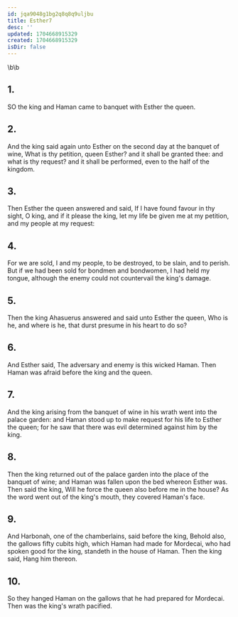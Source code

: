 ```yaml
---
id: jqa9048g1bg2q8q8q9uljbu
title: Esther7
desc: ''
updated: 1704668915329
created: 1704668915329
isDir: false
---
```

\b\b
## 1.
SO the king and Haman came to banquet with Esther the queen.
## 2.
And the king said again unto Esther on the second day at the banquet of wine, What is thy petition, queen Esther?  and it shall be granted thee: and what is thy request?  and it shall be performed, even to the half of the kingdom.
## 3.
Then Esther the queen answered and said, If I have found favour in thy sight, O king, and if it please the king, let my life be given me at my petition, and my people at my request:
## 4.
For we are sold, I and my people, to be destroyed, to be slain, and to perish.  But if we had been sold for bondmen and bondwomen, I had held my tongue, although the enemy could not countervail the king's damage.
## 5.
Then the king Ahasuerus answered and said unto Esther the queen, Who is he, and where is he, that durst presume in his heart to do so?
## 6.
And Esther said, The adversary and enemy is this wicked Haman.  Then Haman was afraid before the king and the queen.
## 7.
And the king arising from the banquet of wine in his wrath went into the palace garden: and Haman stood up to make request for his life to Esther the queen; for he saw that there was evil determined against him by the king.
## 8.
Then the king returned out of the palace garden into the place of the banquet of wine; and Haman was fallen upon the bed whereon Esther was.  Then said the king, Will he force the queen also before me in the house?  As the word went out of the king's mouth, they covered Haman's face.
## 9.
And Harbonah, one of the chamberlains, said before the king, Behold also, the gallows fifty cubits high, which Haman had made for Mordecai, who had spoken good for the king, standeth in the house of Haman.  Then the king said, Hang him thereon.
## 10.
So they hanged Haman on the gallows that he had prepared for Mordecai.  Then was the king's wrath pacified.
